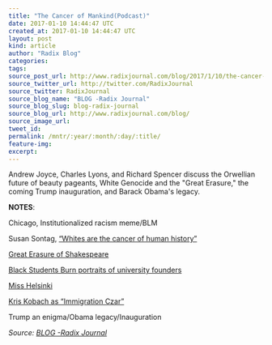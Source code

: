 ```yaml
---
title: "The Cancer of Mankind(Podcast)"
date: 2017-01-10 14:44:47 UTC
created_at: 2017-01-10 14:44:47 UTC
layout: post
kind: article
author: "Radix Blog"
categories: 
tags: 
source_post_url: http://www.radixjournal.com/blog/2017/1/10/the-cancer-of-mankindpodcast
source_twitter_url: http://twitter.com/RadixJournal
source_twitter: RadixJournal
source_blog_name: "BLOG -Radix Journal"
source_blog_slug: blog-radix-journal
source_blog_url: http://www.radixjournal.com/blog/
source_image_url: 
tweet_id:
permalink: /mntr/:year/:month/:day/:title/
feature-img: 
excerpt:
---
```

<p>Andrew Joyce, Charles Lyons, and Richard Spencer discuss the Orwellian future of beauty pageants, White Genocide and the "Great Erasure," the coming Trump inauguration, and Barack Obama's legacy.</p>
<p><strong>NOTES</strong>:</p>
<p>Chicago, Institutionalized racism meme/BLM</p>
<p>Susan Sontag, <a href="http://hgar-srv3.bu.edu/collections/partisan-review/">“Whites are the cancer of human history”</a></p>
<p><a href="https://www.insidehighered.com/news/2016/12/14/students-penn-remove-portrait-shakespeare">Great Erasure of Shakespeare</a>   </p>
<p><a href="http://www.breitbart.com/national-security/2016/02/18/black-students-burn-paintings-of-whites-in-south-africa-protest/">Black Students Burn portraits of university founders</a> </p>
<p><a href="http://www.misshelsinki.fi">Miss Helsinki</a>  </p>
<p><a href="http://www.wsj.com/articles/immigration-hard-liners-press-donald-trump-on-white-house-post-for-kris-kobach-1483718601">Kris Kobach as “Immigration Czar”</a>  </p>
<p>Trump an enigma/Obama legacy/Inauguration</p><div class="">
    <i>Source: <a href="http://www.radixjournal.com/blog/">BLOG -Radix Journal</a></i>
</div>
